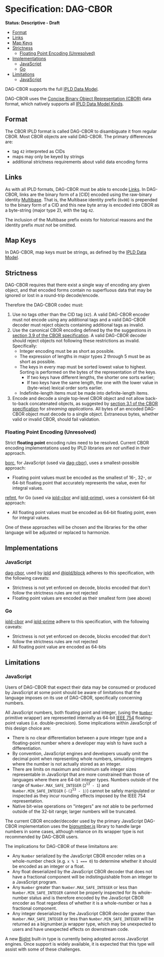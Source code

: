 # Specification: DAG-CBOR

**Status: Descriptive - Draft**

* [Format](#format)
* [Links](#links)
* [Map Keys](#map-keys)
* [Strictness](#strictness)
  * [Floating Point Encoding (Unresolved)](#floating-point-encoding-unresolved)
* [Implementations](#implementations)
  * [JavaScript](#javascript)
  * [Go](#go)
* [Limitations](#limitations)
  * [JavaScript](#javascript-1)

DAG-CBOR supports the full [IPLD Data Model].

DAG-CBOR uses the [Concise Binary Object Representation (CBOR)] data format, which natively supports all [IPLD Data Model Kinds].

## Format

The CBOR IPLD format is called DAG-CBOR to disambiguate it from regular CBOR. Most CBOR objects are valid DAG-CBOR. The primary differences are:
  * tag `42` interpreted as CIDs
  * maps may only be keyed by strings
  * additional strictness requirements about valid data encoding forms

## Links

As with all IPLD formats, DAG-CBOR must be able to encode [Links]. In DAG-CBOR, links are the binary form of a [CID] encoded using the raw-binary identity [Multibase]. That is, the Multibase identity prefix (`0x00`) is prepended to the binary form of a CID and this new byte array is encoded into CBOR as a byte-string (major type 2), with the tag `42`.

The inclusion of the Multibase prefix exists for historical reasons and the identity prefix *must not* be omitted.

## Map Keys

In DAG-CBOR, map keys must be strings, as defined by the [IPLD Data Model].

## Strictness

DAG-CBOR requires that there exist a single way of encoding any given object, and that encoded forms contain no superfluous data that may be ignored or lost in a round-trip decode/encode.

Therefore the DAG-CBOR codec must:

1. Use no tags other than the CID tag (`42`). A valid DAG-CBOR encoder must not encode using any additional tags and a valid DAG-CBOR decoder must reject objects containing additional tags as invalid.
2. Use the canonical CBOR encoding defined by the the suggestions in [section 3.9 of the CBOR specification]. A valid DAG-CBOR decoder should reject objects not following these restrictions as invalid. Specifically:
   * Integer encoding must be as short as possible.
   * The expression of lengths in major types 2 through 5 must be as short as possible.
   * The keys in every map must be sorted lowest value to highest. Sorting is performed on the bytes of the representation of the keys.
     - If two keys have different lengths, the shorter one sorts earlier;
     - If two keys have the same length, the one with the lower value in (byte-wise) lexical order sorts earlier.
   * Indefinite-length items must be made into definite-length items.
3. Encode and decode a single top-level CBOR object and not allow back-to-back concatenated objects, as suggested by [section 3.1 of the CBOR specification] for _streaming applications_. All bytes of an encoded DAG-CBOR object must decode to a single object. Extraneous bytes, whether valid or invalid CBOR, should fail validation.

### Floating Point Encoding (Unresolved)

Strict **floating point** encoding rules need to be resolved. Current CBOR encoding implementations used by IPLD libraries are _not_ unified in their approach.

[borc], for JavaScript (used via [dag-cbor]), uses a smallest-possible approach:

 * Floating point values must be encoded as the smallest of 16-, 32-, or 64-bit floating point that accurately represents the value, even for integral values.

[refmt], for Go (used via [ipld-cbor] and [ipld-prime]), uses a consistent 64-bit approach:

 * All floating point values must be encoded as 64-bit floating point, even for integral values.

One of these approaches will be chosen and the libraries for the other language will be adjusted or replaced to harmonize.

## Implementations

### JavaScript

[dag-cbor], used by [ipld] and [@ipld/block] adheres to this specification, with the following caveats:

 * Strictness is not yet enforced on decode, blocks encoded that don't follow the strictness rules are not rejected
 * Floating point values are encoded as their smallest form (see above)

### Go

[ipld-cbor] and [ipld-prime] adhere to this specification, with the following caveats:

 * Strictness is not yet enforced on decode, blocks encoded that don't follow the strictness rules are not rejected
 * All floating point value are encoded as 64-bits

## Limitations

### JavaScript

Users of DAG-CBOR that expect their data may be consumed or produced by JavaScript at some point should be aware of limitations that the language imposes on its use of DAG-CBOR, specifically concerning numbers.

All JavaScript numbers, both floating point and integer, (using the [`Number`] primitive wrapper) are represented internally as 64-bit [IEEE 754] floating-point values (i.e. double-precision). Some implications within JavaScript of this design choice are:

 * There is no clear differentiation between a pure integer type and a floating-point number where a developer may wish to have such a differentiation.
 * By convention, JavaScript engines and developers usually omit the decimal point when representing whole numbers, simulating integers where the number is not actually stored as an integer.
 * There are limits on maximum and minimum safe integer sizes representable in JavaScript that are more constrained than those of languages where there are 64-bit integer types. Numbers outside of the range of `Number.MAX_SAFE_INTEGER` (`2`<sup>`53`</sup>` - 1`) and `Number.MIN_SAFE_INTEGER` (`-(2`<sup>`53`</sup>` - 1)`) cannot be safely manipulated or inspected as they incur rounding effects imposed by the IEEE 754 representation.
 * Native bit-wise operations on "integers" are not able to be performed outside of the 32-bit range; larger numbers will be truncated.

The current CBOR encoder/decoder used by the primary JavaScript DAG-CBOR implementation uses the [bignumber.js] library to handle large numbers in some cases, although reliance on its wrapper type is not recommended by DAG-CBOR users.

The implications for DAG-CBOR of these limitaitons are:

 * Any `Number` serialized by the JavaScript CBOR encoder relies on a whole-number check (e.g. `x % 1 === 0`) to determine whether it should be encoded as an integer or a float.
 * Any float deserialized by the JavaScript CBOR decoder that does not have a fractional component will be indistinguishable from an integer to a JavaScript program.
 * Any `Number` greater than `Number.MAX_SAFE_INTEGER` or less than `Number.MIN_SAFE_INTEGER` cannot be properly inspected for its whole-number status and is therefore encoded by the JavaScript CBOR encoder as float regardless of whether it is a whole-number or has a fractional component.
 * Any integer deserialized by the JavaScript CBOR decoder greater than `Number.MAX_SAFE_INTEGER` or less than `Number.MIN_SAFE_INTEGER` will be returned as a bignumber.js wrapper type, which may be unexpected to users and have unexpected effects on downstream code.

A new [BigInt] built-in type is currently being adopted across JavaScript engines. Once support is widely available, it is expected that this type will assist with some of these challenges.

[IPLD Data Model]: ../../data-model-layer/data-model.md
[Concise Binary Object Representation (CBOR)]: https://tools.ietf.org/html/rfc7049
[IPLD Data Model Kinds]: ../../data-model-layer/data-model.md#kinds
[Links]: ../../data-model-layer/data-model.md#link-kind
[CIDs]: ../CID.md
[Multibase]: https://github.com/multiformats/multibase
[section 3.9 of the CBOR specification]: https://tools.ietf.org/html/rfc7049#section-3.9
[section 3.1 of the CBOR specification]: https://tools.ietf.org/html/rfc7049#section-3.1
[borc]: https://github.com/dignifiedquire/borc
[dag-cbor]: https://github.com/ipld/js-ipld-dag-cbor/
[refmt]: https://github.com/polydawn/refmt/
[ipld-cbor]: https://github.com/ipfs/go-ipld-cbor
[ipld-prime]: http://github.com/ipld/go-ipld-prime
[ipld]: https://github.com/ipld/js-ipld
[@ipld/block]: https://github.com/ipld/js-block
[`Number`]: https://developer.mozilla.org/en-US/docs/Web/JavaScript/Reference/Global_Objects/Number
[IEEE 754]: https://en.wikipedia.org/wiki/Floating-point_arithmetic
[bignumber.js]: https://github.com/MikeMcl/bignumber.js
[BigInt]: https://developer.mozilla.org/en-US/docs/Web/JavaScript/Reference/Global_Objects/BigInt
